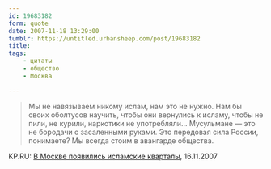 ```yaml
---
id: 19683182
form: quote
date: 2007-11-18 13:29:00
tumblr: https://untitled.urbansheep.com/post/19683182
title: 
tags:
    - цитаты
    - общество
    - Москва

---
```


<blockquote>
Мы не навязываем никому ислам, нам это не нужно. Нам бы своих оболтусов научить, чтобы они вернулись к исламу, чтобы не пили, не курили, наркотики не употребляли&hellip; Мусульмане — это не бородачи с засаленными руками. Это передовая сила России, понимаете? Мы всегда стоим в авангарде общества.
</blockquote>

KP.RU: <a href="http://www.kp.ru/daily/24002.4/81044/">В Москве появились исламские кварталы</a>, 16.11.2007
